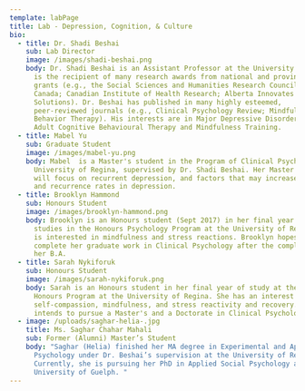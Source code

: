 ```yaml
---
template: labPage
title: Lab - Depression, Cognition, & Culture
bio:
  - title: Dr. Shadi Beshai
    sub: Lab Director
    image: /images/shadi-beshai.png
    body: Dr. Shadi Beshai is an Assistant Professor at the University of Regina. He
      is the recipient of many research awards from national and provincial
      grants (e.g., the Social Sciences and Humanities Research Council of
      Canada; Canadian Institute of Health Research; Alberta Innovates Health
      Solutions). Dr. Beshai has published in many highly esteemed,
      peer-reviewed journals (e.g., Clinical Psychology Review; Mindfulness;
      Behavior Therapy). His interests are in Major Depressive Disorder and
      Adult Cognitive Behavioural Therapy and Mindfulness Training.
  - title: Mabel Yu
    sub: Graduate Student
    image: /images/mabel-yu.png
    body: Mabel  is a Master's student in the Program of Clinical Psychology,
      University of Regina, supervised by Dr. Shadi Beshai. Her Master's thesis
      will focus on recurrent depression, and factors that may increase relapse
      and recurrence rates in depression.
  - title: Brooklyn Hammond
    sub: Honours Student
    image: /images/brooklyn-hammond.png
    body: Brooklyn is an Honours student (Sept 2017) in her final year of her
      studies in the Honours Psychology Program at the University of Regina. She
      is interested in mindfulness and stress reactions. Brooklyn hopes to
      complete her graduate work in Clinical Psychology after the completion of
      her B.A.
  - title: Sarah Nykiforuk
    sub: Honours Student
    image: /images/sarah-nykiforuk.png
    body: Sarah is an Honours student in her final year of study at the Psychology
      Honours Program at the University of Regina. She has an interest in
      self-compassion, mindfulness, and stress reactivity and recovery. Sarah
      intends to pursue a Master's and a Doctorate in Clinical Psychology.
  - image: /uploads/saghar-helia-.jpg
    title: Ms. Saghar Chahar Mahali
    sub: Former (Alumni) Master’s Student
    body: "Saghar (Helia) finished her MA degree in Experimental and Applied
      Psychology under Dr. Beshai’s supervision at the University of Regina.
      Currently, she is pursuing her PhD in Applied Social Psychology at the
      University of Guelph. "
---
```

